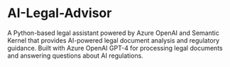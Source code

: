 # AI-Legal-Advisor
A Python-based legal assistant powered by Azure OpenAI and Semantic Kernel that provides AI-powered legal document analysis and regulatory guidance. Built with Azure OpenAI GPT-4 for processing legal documents and answering questions about AI regulations.
